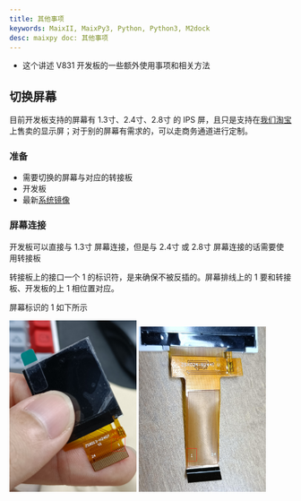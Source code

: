 ```yaml
---
title: 其他事项
keywords: MaixII, MaixPy3, Python, Python3, M2dock
desc: maixpy doc: 其他事项
---
```


- 这个讲述 V831 开发板的一些额外使用事项和相关方法

## 切换屏幕

目前开发板支持的屏幕有 1.3寸、2.4寸、2.8寸 的 IPS 屏，且只是支持在[我们淘宝](https://sipeed.taobao.com/)上售卖的显示屏；对于别的屏幕有需求的，可以走商务通道进行定制。

### 准备

- 需要切换的屏幕与对应的转接板
- 开发板
- 最新[系统镜像](./flash.md)

### 屏幕连接

开发板可以直接与 1.3寸 屏幕连接，但是与 2.4寸 或 2.8寸 屏幕连接的话需要使用转接板

转接板上的接口一个 1 的标识符，是来确保不被反插的。屏幕排线上的 1 要和转接板、开发板的上 1 相位置对应。

屏幕标识的 1 如下所示

<html>
    <img src="./asserts/other/1.3.png" width=45%>
    <img src="./asserts/other/2.4.jpg" width=45%>
<style>
</html>

转接板上面的 1 如下所示

<img src="./asserts/other/change.jpg" width=600>

板子上的 1 如下所示

<img src="./asserts/other/V831.jpg" width=600>

具体接线参考下面两张图

<html>
    <img src="./asserts/other/not-connected.jpg" width=45%>
    <img src="./asserts/other/connected.jpg" width=45%>
</html>

### 切换设备树

- update_dtb 程序是给 Allwinner tina linux 专门写的应用。
- 编译好的设备树文件，可以在[下载站](https://dl.sipeed.com/shareURL/MaixII/MaixII-Dock/SDK/Toolchain)中进行下载

该设备树文件是通过内核编译出来的，不推荐个人用户自行编译。设备树文件命名规则如下：

| 文件名字 | 可用屏幕 | 可用摄像头 |
| :----: | :----: | :---: |
| sipeed_2.8_240x320_vs3205.dtb | 2.8寸 | vs3205 |
| sipeed_2.8_240x320_sp2305.dtb | 2.8寸 | sp2305 |
| sipeed_2.4_240x320_vs3205.dtb | 2.4寸 | vs3205 |
| sipeed_2.4_240x320_sp2305.dtb | 2.4寸 | sp2305 |
| sipeed_1.3_240x240_vs3205.dtb | 1.3寸 | vs3205 |
| sipeed_1.3_240x240_sp2305.dtb | 1.3寸 | sp2305 |

将设备树文件存放到开发板中在电脑中显示的虚拟U盘中。
接着在 adb 终端里面执行下面命令

```bash
sync  #刷新一下文件
update_dtb /dev/mmcblk0 /root/sipeed_240x240_vs3205.dtb
reboot #重启设备来更新配置
```

即可切换设备树。

- 如果发现屏幕显示效果不对 说明选错了对应的设备树文件。重新换成正确的设备树即可

这里贴一张正常显示的图样

![](./asserts/show.jpg)

## 更换摄像头

目前 MaixII-Dock 开发板目前支持的摄像头有 sp2305 和 vs3205 （只支持官方店上再售卖的这两款摄像头，有别的摄像头需求可以进行商务定制），摄像头之间的切换同样时需要更换设备树文件，更换方式上面的更换屏幕一样的。

### 准备

- 需要切换的摄像头模块
- 开发板
- 最新的[系统镜像](./flash.md)
- 编译好的设备树文件，可以在[下载站](https://dl.sipeed.com/shareURL/MaixII/MaixII-Dock/SDK/Toolchain)中进行下载

### 连接摄像头

> **注意的是要摄像头的接法，不要把摄像头给接反了，摄像头的底板上有一个白点，开发板卡上也有一个白点，这两个白点要在同一边。如果接反了，摄像头烧毁了请自行再买一个吧**

<html>
<div class="imbox">
    <img src="./asserts/other/camera_outlook_1.jpg" width=350 alt="camera top">
    <img src="./asserts/other/camera_outlook_2.jpg" width=350 alt="camera bottom">
</div>
</html>

### 切换设备树

> update_dtb 程序是给 Allwinner tina linux 专门写的小工具。

将设备树文件存放到开发板中在电脑中显示的虚拟U盘中。
接着在 adb 终端里面执行下面命令

```bash
sync  #刷新一下文件
update_dtb /dev/mmcblk0 /root/sipeed_240x240_vs3205.dtb
reboot #重启设备来更新配置
```

即可切换设备树，该设备树文件是通过内核编译出来的，不推荐个人用户自行编译

| 文件名字 | 可用屏幕 | 可用摄像头 |
| :----: | :----: | :---: |
| sipeed_2.8_240x320_vs3205.dtb | 2.8寸 | vs3205 |
| sipeed_2.8_240x320_sp2305.dtb | 2.8寸 | sp2305 |
| sipeed_2.4_240x320_vs3205.dtb | 2.4寸 | vs3205 |
| sipeed_2.4_240x320_sp2305.dtb | 2.4寸 | sp2305 |
| sipeed_1.3_240x240_vs3205.dtb | 1.3寸 | vs3205 |
| sipeed_1.3_240x240_sp2305.dtb | 1.3寸 | sp2305 |

## 编译链

在[下载站](https://dl.sipeed.com/shareURL/MaixII/MaixII-Dock/SDK/Toolchain)里有一个名为 `toolchain-sunxi-musl-pack-2021-01-09.tar.xz` 的文件，这是在 Linux 系统下为 V831 所使用的编译链。

有需求的可以自行尝试，但是对于 V831 还是推荐使用 MaixPy3 和 Maixhub。